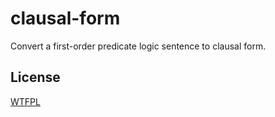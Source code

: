 # clausal-form
Convert a first-order predicate logic sentence to clausal form.

## License
[WTFPL](http://www.wtfpl.net/txt/copying)
